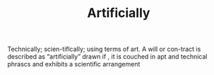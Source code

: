 ---
title: Artificially
letter: A
permalink: "/definitions/artificially.html"
body: Technically; scien-tiflcally; using terms of art. A will or con-tract is described
  as “artificially” drawn if , it is couched in apt and technical phrascs and exhibits
  a scientific arrangement
published_at: '2018-07-07'
layout: post
---